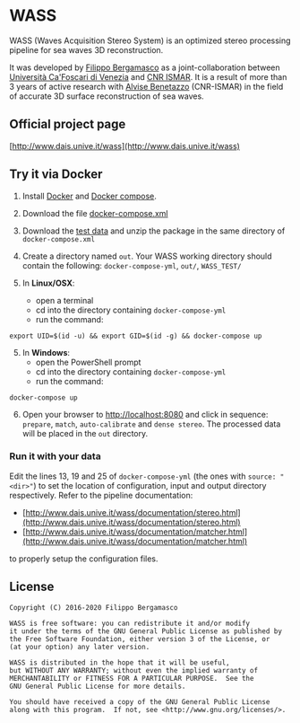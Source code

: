 # WASS

WASS (Waves Acquisition Stereo System) is an optimized stereo processing pipeline for sea waves 3D reconstruction.


It was developed by [Filippo Bergamasco](http://www.dsi.unive.it/~bergamasco/) as a joint-collaboration between [Università Ca'Foscari di Venezia](http://www.unive.it) and [CNR ISMAR](http://www.ismar.cnr.it). It is a result of more than 3 years of active research with [Alvise Benetazzo](http://www.ismar.cnr.it/people/benetazzo-alvise) (CNR-ISMAR) in the field of accurate 3D surface reconstruction of sea waves.


## Official project page

[http://www.dais.unive.it/wass](http://www.dais.unive.it/wass)


## Try it via Docker

1. Install [Docker](https://www.docker.com/products/docker-desktop) and [Docker compose](https://docs.docker.com/compose/).
2. Download the file [docker-compose.xml](https://raw.githubusercontent.com/fbergama/wass/Docker/docker-compose.yml)
3. Download the [test data](http://www.dais.unive.it/wass/WASS_TEST_docker.zip) and unzip the package in the same directory of `docker-compose.xml`
4. Create a directory named `out`. Your WASS working directory should contain the following: `docker-compose-yml`, `out/`, `WASS_TEST/`

5. In **Linux/OSX**:
    - open a terminal
    - cd into the directory containing `docker-compose-yml`
    - run the command: 
```
export UID=$(id -u) && export GID=$(id -g) && docker-compose up
```

5. In **Windows**: 
    - open the PowerShell prompt
    - cd into the directory containing `docker-compose-yml`
    - run the command:
```
docker-compose up
```

6. Open your browser to [http://localhost:8080](http://localhost:8080) and click in sequence: `prepare`,  `match`, `auto-calibrate` and `dense stereo`. The processed data will be placed in the `out` directory.


### Run it with your data

Edit the lines 13, 19 and 25 of `docker-compose-yml` (the ones with `source: "<dir>"`) to set the location of configuration, input and output directory respectively. Refer to the pipeline documentation:
- [http://www.dais.unive.it/wass/documentation/stereo.html](http://www.dais.unive.it/wass/documentation/stereo.html)
- [http://www.dais.unive.it/wass/documentation/matcher.html](http://www.dais.unive.it/wass/documentation/matcher.html)

to properly setup the configuration files.

## License

```
Copyright (C) 2016-2020 Filippo Bergamasco 

WASS is free software: you can redistribute it and/or modify
it under the terms of the GNU General Public License as published by
the Free Software Foundation, either version 3 of the License, or
(at your option) any later version.

WASS is distributed in the hope that it will be useful,
but WITHOUT ANY WARRANTY; without even the implied warranty of
MERCHANTABILITY or FITNESS FOR A PARTICULAR PURPOSE.  See the
GNU General Public License for more details.

You should have received a copy of the GNU General Public License
along with this program.  If not, see <http://www.gnu.org/licenses/>.
```



